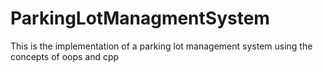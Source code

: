 # ParkingLotManagmentSystem
This is the implementation of a parking lot management system using the concepts of oops and cpp 
